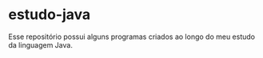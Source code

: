 # estudo-java
Esse repositório possui alguns programas criados ao longo do meu estudo da linguagem Java.
